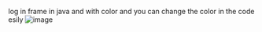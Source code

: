 log in frame in java and with color and you can change the color in the code esily
![image](https://github.com/ehsansdr/log-in-frame-in-java/assets/124052962/b5e2dd42-cf6d-4e4c-a34a-c165845632f1)
